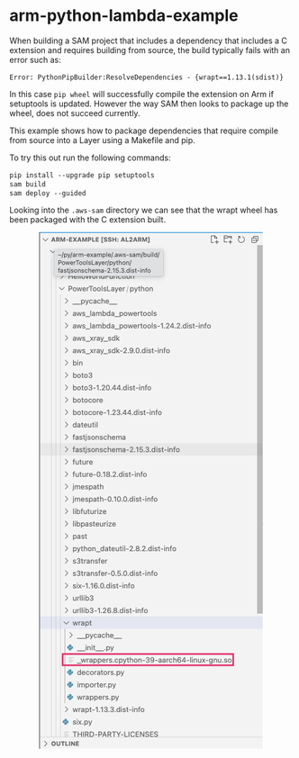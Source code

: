# arm-python-lambda-example
When building a SAM project that includes a dependency that includes a C extension and requires building from source, the build typically fails with an error such as:

```
Error: PythonPipBuilder:ResolveDependencies - {wrapt==1.13.1(sdist)}
```

In this case `pip wheel` will successfully compile the extension on Arm if setuptools is updated. However the way SAM then looks to package up the wheel, does not succeed currently. 

This example shows how to package dependencies that require compile from source into a Layer using a Makefile and pip. 

To try this out run the following commands:
```
pip install --upgrade pip setuptools
sam build
sam deploy --guided
```

Looking into the `.aws-sam` directory we can see that the wrapt wheel has been packaged with the C extension built. 
<p align="center">
  <img src="imgs/layer-build.png" alt="Architecture diagram"/>
</p>
